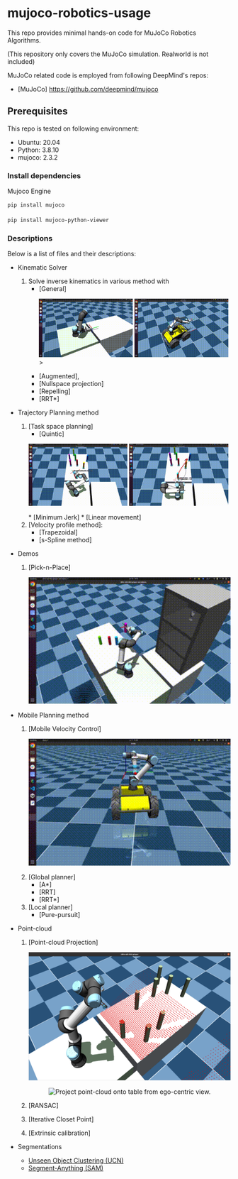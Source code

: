 # mujoco-robotics-usage
This repo provides minimal hands-on code for MuJoCo Robotics Algorithms.

(This repository only covers the MuJoCo simulation. Realworld is not included)

MuJoCo related code is employed from following DeepMind's repos: 

* [MuJoCo] https://github.com/deepmind/mujoco

## Prerequisites

This repo is tested on following environment:

* Ubuntu: 20.04
* Python: 3.8.10
* mujoco: 2.3.2

### Install dependencies

Mujoco Engine
```bash
pip install mujoco

pip install mujoco-python-viewer
```

### Descriptions
Below is a list of files and their descriptions:

* Kinematic Solver
    1. Solve inverse kinematics in various method with 
        * [General]
            <p float="left">
            <img src="./readme/gifs/ik_general.gif" width="49%" />
            <img src="./readme/gifs/wholebody_ik.gif" width="49%" />>
            </p>
        * [Augmented],
        * [Nullspace projection]
        * [Repelling]
        * [RRT*]
        
        
* Trajectory Planning method
    1. [Task space planning]
        * [Quintic]
        <p float="left">
        <img src="./readme/gifs/ik_traj.gif" width="49%" />
        <img src="./readme/gifs/minimum_jerk.gif" width="49%" />
        </p>
        * [Minimum Jerk]
        * [Linear movement]
    2. [Velocity profile method]: 
        * [Trapezoidal]
        * [s-Spline method]
    
* Demos
  1. [Pick-n-Place]
        <p align="center">
            <img src="./readme/gifs/pick-n-place-multiple-objects.gif" width="100%" alt="Pick-n-place multiple objects in succession on table-top scene.">
        </p>
    
* Mobile Planning method
    1. [Mobile Velocity Control]
        <p align="center">
            <img src="./readme/gifs/husky_ur.gif" width="100%" alt="Husky with UR just moving forward.">
        </p>
    2. [Global planner]
        * [A*]
        * [RRT]
        * [RRT*]
    3. [Local planner]
        * [Pure-pursuit]
        
        
* Point-cloud
    1. [Point-cloud Projection]
        <p align="center">
            <img src="./readme/image/project_pcd.png" width="100%" alt="Project point-cloud onto table from ego-centric view.">
        </p>
        <p align="center">
            <img src="./readme/gifs/pcd_projection.gif" width="100%" alt="Project point-cloud onto table from ego-centric view.">
        </p>

    2. [RANSAC]
    3. [Iterative Closet Point]
    4. [Extrinsic calibration]
    
    
* Segmentations
    * [Unseen Object Clustering (UCN)](https://github.com/NVlabs/UnseenObjectClustering)
    * [Segment-Anything (SAM)](https://github.com/facebookresearch/segment-anything)